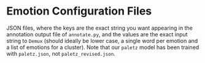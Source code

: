 # Emotion Configuration Files

JSON files, where the keys are the exact string you want appearing in the annotation output file of `annotate.py`, and the values are the exact input string to `Demux` (should ideally be lower case, a single word per emotion and a list of emotions for a cluster). Note that our `paletz` model has been trained with `paletz.json`, not `paletz_revised.json`.